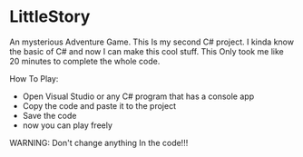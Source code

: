 # LittleStory
An mysterious Adventure Game.
This Is my second C# project.
I kinda know the basic of C# and now I can make this cool stuff.
This Only took me like 20 minutes to complete the whole code.

How To Play:
- Open Visual Studio or any C# program that has a console app
- Copy the code and paste it to the project
- Save the code
- now you can play freely

WARNING: Don't change anything In the code!!!
